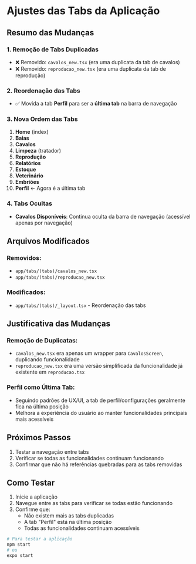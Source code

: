 # Ajustes das Tabs da Aplicação

## Resumo das Mudanças

### 1. **Remoção de Tabs Duplicadas**
- ❌ Removido: `cavalos_new.tsx` (era uma duplicata da tab de cavalos)
- ❌ Removido: `reproducao_new.tsx` (era uma duplicata da tab de reprodução)

### 2. **Reordenação das Tabs**
- ✅ Movida a tab **Perfil** para ser a **última tab** na barra de navegação

### 3. **Nova Ordem das Tabs**
1. **Home** (index)
2. **Baias**
3. **Cavalos** 
4. **Limpeza** (tratador)
5. **Reprodução**
6. **Relatórios**
7. **Estoque**
8. **Veterinário**
9. **Embriões**
10. **Perfil** ← Agora é a última tab

### 4. **Tabs Ocultas**
- **Cavalos Disponíveis**: Continua oculta da barra de navegação (acessível apenas por navegação)

## Arquivos Modificados

### Removidos:
- `app/tabs/(tabs)/cavalos_new.tsx`
- `app/tabs/(tabs)/reproducao_new.tsx`

### Modificados:
- `app/tabs/(tabs)/_layout.tsx` - Reordenação das tabs

## Justificativa das Mudanças

### Remoção de Duplicatas:
- `cavalos_new.tsx` era apenas um wrapper para `CavalosScreen`, duplicando funcionalidade
- `reproducao_new.tsx` era uma versão simplificada da funcionalidade já existente em `reproducao.tsx`

### Perfil como Última Tab:
- Seguindo padrões de UX/UI, a tab de perfil/configurações geralmente fica na última posição
- Melhora a experiência do usuário ao manter funcionalidades principais mais acessíveis

## Próximos Passos

1. Testar a navegação entre tabs
2. Verificar se todas as funcionalidades continuam funcionando
3. Confirmar que não há referências quebradas para as tabs removidas

## Como Testar

1. Inicie a aplicação
2. Navegue entre as tabs para verificar se todas estão funcionando
3. Confirme que:
   - Não existem mais as tabs duplicadas
   - A tab "Perfil" está na última posição
   - Todas as funcionalidades continuam acessíveis

```bash
# Para testar a aplicação
npm start
# ou
expo start
```
